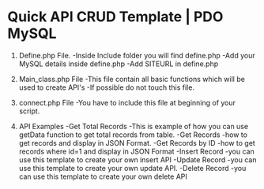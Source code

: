 # Quick API CRUD Template | PDO MySQL
1) Define.php File.
	-Inside Include folder you will find define.php
	-Add your MySQL details inside define.php
	-Add SITEURL in define.php

2) Main_class.php File
	-This file contain all basic functions which will be used to create API's
	-If possible do not touch this file.

3) connect.php File
	-You have to include this file at beginning of your script.

4) API Examples 
	-Get Total Records
		-This is example of how you can use getData function to get total records from table.
	-Get Records
		-how to get records and display in JSON Format.
	-Get Records by ID
		-how to get records where id=1 and display in JSON Format
	-Insert Record 
		-you can use this template to create your own insert API
	-Update Record
		-you can use this template to create your own update API.
	-Delete Record
		-you can use this template to create your own delete API
